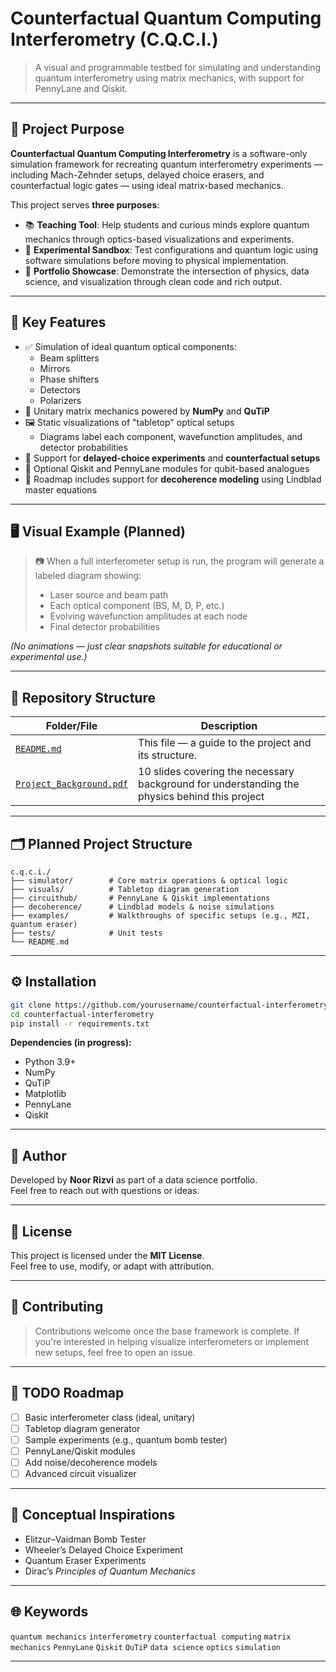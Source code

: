 # Counterfactual Quantum Computing Interferometry (C.Q.C.I.)

> A visual and programmable testbed for simulating and understanding quantum interferometry using matrix mechanics, with support for PennyLane and Qiskit.

---

## 🎯 Project Purpose

**Counterfactual Quantum Computing Interferometry** is a software-only simulation framework for recreating quantum interferometry experiments — including Mach-Zehnder setups, delayed choice erasers, and counterfactual logic gates — using ideal matrix-based mechanics.

This project serves **three purposes**:

- 📚 **Teaching Tool**: Help students and curious minds explore quantum mechanics through optics-based visualizations and experiments.
- 🔬 **Experimental Sandbox**: Test configurations and quantum logic using software simulations before moving to physical implementation.
- 💼 **Portfolio Showcase**: Demonstrate the intersection of physics, data science, and visualization through clean code and rich output.

---

## 🔧 Key Features

- ✅ Simulation of ideal quantum optical components:
  - Beam splitters
  - Mirrors
  - Phase shifters
  - Detectors
  - Polarizers
- 🧮 Unitary matrix mechanics powered by **NumPy** and **QuTiP**
- 🖼️ Static visualizations of "tabletop" optical setups
  - Diagrams label each component, wavefunction amplitudes, and detector probabilities
- 🧠 Support for **delayed-choice experiments** and **counterfactual setups**
- 🔌 Optional Qiskit and PennyLane modules for qubit-based analogues
- 🧊 Roadmap includes support for **decoherence modeling** using Lindblad master equations

---

## 🖥️ Visual Example (Planned)

> 📷 When a full interferometer setup is run, the program will generate a labeled diagram showing:
> - Laser source and beam path
> - Each optical component (BS, M, D, P, etc.)
> - Evolving wavefunction amplitudes at each node
> - Final detector probabilities

*(No animations — just clear snapshots suitable for educational or experimental use.)*

---

## 📂 Repository Structure

| Folder/File                          | Description                                                                                                                   |
| ------------------------------------ | ----------------------------------------------------------------------------------------------------------------------------- |
| [`README.md`](./README.md)           | This file — a guide to the project and its structure.                                                                         |
| [`Project_Background.pdf`](./Project_Background.pdf) | 10 slides covering the necessary background for understanding the physics behind this project  |

---

## 🗂️ Planned Project Structure

```plaintext
c.q.c.i./
├── simulator/        # Core matrix operations & optical logic
├── visuals/          # Tabletop diagram generation
├── circuithub/       # PennyLane & Qiskit implementations
├── decoherence/      # Lindblad models & noise simulations
├── examples/         # Walkthroughs of specific setups (e.g., MZI, quantum eraser)
├── tests/            # Unit tests
└── README.md
```

---

## ⚙️ Installation

```bash
git clone https://github.com/yourusername/counterfactual-interferometry.git
cd counterfactual-interferometry
pip install -r requirements.txt
```

**Dependencies (in progress):**
- Python 3.9+
- NumPy
- QuTiP
- Matplotlib
- PennyLane
- Qiskit

---

## 👤 Author

Developed by **Noor Rizvi** as part of a data science portfolio.  
Feel free to reach out with questions or ideas.

---

## 📜 License

This project is licensed under the **MIT License**.  
Feel free to use, modify, or adapt with attribution.

---

## 🤝 Contributing

> Contributions welcome once the base framework is complete.
> If you're interested in helping visualize interferometers or implement new setups, feel free to open an issue.

---

## 📌 TODO Roadmap

- [ ] Basic interferometer class (ideal, unitary)
- [ ] Tabletop diagram generator
- [ ] Sample experiments (e.g., quantum bomb tester)
- [ ] PennyLane/Qiskit modules
- [ ] Add noise/decoherence models
- [ ] Advanced circuit visualizer

---

## 🧠 Conceptual Inspirations

- Elitzur–Vaidman Bomb Tester  
- Wheeler’s Delayed Choice Experiment  
- Quantum Eraser Experiments  
- Dirac’s *Principles of Quantum Mechanics*

---

## 🌐 Keywords

`quantum mechanics` `interferometry` `counterfactual computing` `matrix mechanics` `PennyLane` `Qiskit` `QuTiP` `data science` `optics` `simulation`

---
